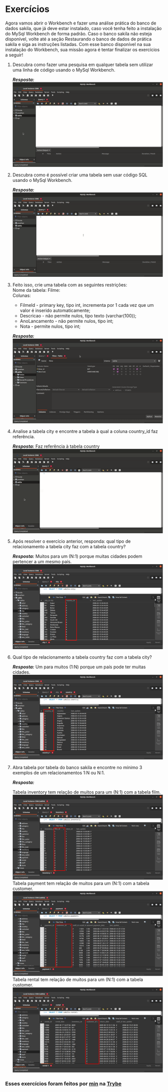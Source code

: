 # Exercícios

Agora vamos abrir o Workbench e fazer uma análise prática do banco de dados sakila, que já deve estar instalado, caso você tenha feito a instalação do MySql Workbench de forma padrão. Caso o banco sakila não esteja disponível, volte até a seção Restaurando o banco de dados de prática sakila e siga as instruções listadas. Com esse banco disponível na sua instalação do Workbench, sua missão agora é tentar finalizar os exercícios a seguir!

1. Descubra como fazer uma pesquisa em qualquer tabela sem utilizar uma linha de código usando o MySql Workbench.

   __*Resposta:*__
   ![Exercício 1](./imagens/exercicio-1.gif)

2. Descubra como é possível criar uma tabela sem usar código SQL usando o MySql Workbench.

   __*Resposta:*__
   ![Exercício 2](./imagens/exercicio-2.gif)

3. Feito isso, crie uma tabela com as seguintes restrições:<br/>
Nome da tabela: Filme:<br/>
Colunas:
   * FilmeId - primary key, tipo int, incrementa por 1 cada vez que um valor é inserido automaticamente;
   * Descricao - não permite nulos, tipo texto (varchar(100));
   * AnoLancamento - não permite nulos, tipo int;
   * Nota - permite nulos, tipo int;

   __*Resposta:*__
   ![Exercício 3](./imagens/exercicio-3.gif)

4. Analise a tabela city e encontre a tabela à qual a coluna country_id faz referência.

   __*Resposta:*__
   Faz referência à tabela country
   ![Exercício 4](./imagens/exercicio-4.gif)

5. Após resolver o exercício anterior, responda: qual tipo de relacionamento a tabela city faz com a tabela country?

   __*Resposta:*__
   Muitos para um (N:1) porque muitas cidades podem pertencer a um mesmo país.
   ![Exercício 5](./imagens/exercicio-5.png)

6. Qual tipo de relacionamento a tabela country faz com a tabela city?

   __*Resposta:*__
   Um para muitos (1:N) porque um país pode ter muitas cidades.
   ![Exercício 6](./imagens/exercicio-6.png)

7. Abra tabela por tabela do banco sakila e encontre no mínimo 3 exemplos de um relacionamentos 1:N ou N:1.

   __*Resposta:*__

   Tabela inventory tem relação de muitos para um (N:1) com a tabela film.
   ![Exercício 7](./imagens/exercicio-7-inventory.png)
   Tabela payment tem relação de muitos para um (N:1) com a tabela customer.
   ![Exercício 7](./imagens/exercicio-7-payment.png)
   Tabela rental tem relação de muitos para um (N:1) com a tabela customer.
   ![Exercício 7](./imagens/exercicio-7-rental.png)

### Esses exercícios foram feitos por [min](https://www.linkedin.com/in/jonathanrei5/) na [Trybe](https://www.betrybe.com/)
